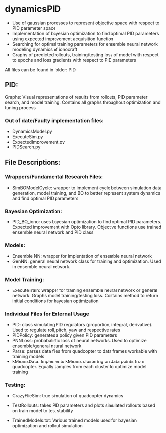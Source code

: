 # dynamicsPID
- Use of gaussian processes to represent objective space with respect to PID parameter space
- Implementation of bayesian optimization to find optimal PID parameters using expected improvement acquisition function
- Searching for optimal training parameters for ensemble neural network modeling dynamics of ionocraft 
- Graphs of predicted rollouts, training/testing loss of model with respect to epochs and loss gradients with respect to PID parameters

All files can be found in folder: PID

## PID:
  
  Graphs: Visual representations of results from rollouts, PID parameter search, and model training. Contains all graphs throughout optimization and tuning process
  
  ### Out of date/Faulty implementation files:
  - DynamicsModel.py
  - ExecuteSim.py
  - ExpectedImprovement.py 
  - PIDSearch.py
  
  ## File Descriptions:
  
  ### Wrappers/Fundamental Research Files:
  - SimBOModelCycle: wrapper to implement cycle between simulation data generation, model training, and BO to better represent system dynamics and find optimal PID parameters
  
  ### Bayesian Optimization:
  - PID_BO_iono: uses bayesian optimization to find optimal PID parameters. Expected improvement with Opto library. Objective functions use trained ensemble neural network and PID class
  
  ### Models:
  - Ensemble NN: wrapper for implentation of ensemble neural network
  - GenNN: general neural network class for training and optimization. Used in ensemble neural network.
  
  ### Model Training:
  - ExecuteTrain: wrapper for training ensemble neural network or general network. Graphs model training/testing loss. Contains method to return initial conditions for bayesian optimization
  
  ### Individual Files for External Usage
  - PID: class simulating PID regulators (proportion, integral, derivative). Used to regulate roll, pitch, yaw and respective rates
  - PIDPolicy: generates a policy given PID parameters 
  - PNNLoss: probabalistic loss of neural networks. Used to optimize ensemble/general neural network
  - Parse: parses data files from quadcopter to data frames workable with training models
  - kMeansData: Implements kMeans clustering on data points from quadcopter. Equally samples from each cluster to optimize model training
  
  ### Testing:
  - CrazyFlieSim: true simulation of quadcopter dynamics 
  - TestRollouts: takes PID parameters and plots simulated rollouts based on train model to test stability

  - TrainedModels.txt: Various trained models used for bayesian optimization and rollout simulation
